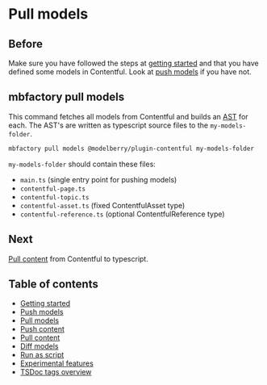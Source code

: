 # Pull models

## Before

Make sure you have followed the steps at [getting started](./getting-started.md)
and that you have defined some models in Contentful. Look at [push
models](./push-models.md) if you have not.

## mbfactory pull models

This command fetches all models from Contentful and builds an
[AST](https://en.wikipedia.org/wiki/Abstract_syntax_tree) for each. The AST's
are written as typescript source files to the `my-models-folder`.

```bash
mbfactory pull models @modelberry/plugin-contentful my-models-folder
```

`my-models-folder` should contain these files:

- `main.ts` (single entry point for pushing models)
- `contentful-page.ts`
- `contentful-topic.ts`
- `contentful-asset.ts` (fixed ContentfulAsset type)
- `contentful-reference.ts` (optional ContentfulReference type)

## Next

[Pull content](./pull-content.md) from Contentful to typescript.

## Table of contents

- [Getting started](./getting-started.md)
- [Push models](./push-models.md)
- [Pull models](./pull-models.md)
- [Push content](./push-content.md)
- [Pull content](./pull-content.md)
- [Diff models](./diff-models.md)
- [Run as script](./run-as-script.md)
- [Experimental features](./experimental-features.md)
- [TSDoc tags overview](./tsdocs-tags-overview.md)
